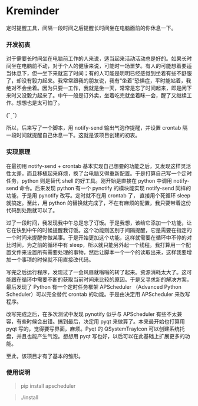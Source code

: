Kreminder
=========

定时提醒工具，间隔一段时间之后提醒长时间坐在电脑面前的你休息一下。

### 开发初衷

对于需要长时间坐在电脑前工作的人来说，适当起来活动活动总是好的。如果长时间坐在电脑前不动，对于个人的健康来说，可能时一场噩梦。有人的可能想着要适当休息下，但一坐下来就忘了时间；有的人可能是明明已经感觉到坐着有些不舒服了，却没有毅力起来。我常常跟我的朋友说，我有“坐着”恐惧症，平时能站着，我绝对不会坐着。因为只要一工作，我就是坐一天，常常是忘了时间起来，即是闲下来时又没毅力起来了。中午一般是订外卖，坐着吃完就坐着眯一会，醒了又继续工作。想想也是太可怕了。

(ˇˍˇ）

所以，后来写了一个脚本，用 notify-send 输出气泡作提醒，并设置 crontab 隔一段时间就提醒自己休息一下。这就是该项目创建的初衷。

### 实现原理

在最初用 notify-send + crontab 基本实现自己想要的功能之后，又发现这样灵活性太差，而且移植起来麻烦，换了台电脑又得重新配置。于是打算自己写一个定时任务，python 则是替代 shell 的好工具。刚开始是直接在 python 中调用 notify-send 命令。后来发现 python 有一个 pynotify 的模块能实现 notify-send 同样的功能，于是用 pynotify 改写。定时就不在用 crontab 了， 直接用个死循环 sleep 就搞定。至此，用 python 的替换就完成了，不在有麻烦的配置，我只要带着这份代码到处跑就可以了。

过了一段时间，我发现我中午总是忘了订饭。于是我想，该给它添加一个功能，让它在快到中午的时候提醒我订饭。这个功能则区别于间隔提醒，它是需要在指定的一个时间来提醒你做某事。于是开始更加这个功能，这样就需要在循环中不停的对比时间，为之前的循环中有 sleep，所以就只能另外起一个线程。我打算用一个配置文件来设置所有需要处理的事物，然后让脚本一个一个的读取出来，这样我要增加一个事项的时候就不用直接改代码。

写完之后运行程序，发现过了一会风扇就嗡嗡的转了起来。资源消耗太大了。这可能跟在循环中需要不断的获取当前时间来比较的原因。于是又寻求新的解决方案，最后发现了 Python 有一个定时任务框架 APScheduler （Advanced Python Scheduler）可以完全替代 crontab 的功能。于是由决定用 APScheduler 来改写程序。

改写完成之后，在多次测试中发现 pynotify 似乎与 APScheduler 有些不太兼容，有些时候会出错。搞到最后，决定用 pyqt 来做算了。本来最开始也打算用 pyqt 写的，觉得要写界面，麻烦。Pyqt 的 QSystemTrayIcon 可以创建系统托盘，并且也能产生气泡。想想用 pyqt 写也好，以后可以在此基础上扩展更多的功能。

至此，该项目才有了基本的雏形。

### 使用说明

> pip install apscheduler

> ./install
